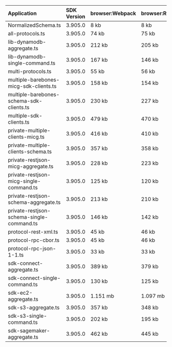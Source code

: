 | Application                               | SDK Version | browser:Webpack | browser:Rollup | browser:EsBuild |
| :---------------------------------------- | :---------- | :-------------- | :------------- | :-------------- |
| NormalizedSchema.ts                       | 3.905.0     | 8 kb            | 8 kb           | 7 kb            |
| all-protocols.ts                          | 3.905.0     | 74 kb           | 75 kb          | 104 kb          |
| lib-dynamodb-aggregate.ts                 | 3.905.0     | 212 kb          | 205 kb         | 218 kb          |
| lib-dynamodb-single-command.ts            | 3.905.0     | 167 kb          | 146 kb         | 162 kb          |
| multi-protocols.ts                        | 3.905.0     | 55 kb           | 56 kb          | 104 kb          |
| multiple-barebones-micg-sdk-clients.ts    | 3.905.0     | 158 kb          | 154 kb         | 191 kb          |
| multiple-barebones-schema-sdk-clients.ts  | 3.905.0     | 230 kb          | 227 kb         | 264 kb          |
| multiple-sdk-clients.ts                   | 3.905.0     | 479 kb          | 470 kb         | 489 kb          |
| private-multiple-clients-micg.ts          | 3.905.0     | 416 kb          | 410 kb         | 436 kb          |
| private-multiple-clients-schema.ts        | 3.905.0     | 357 kb          | 358 kb         | 386 kb          |
| private-restjson-micg-aggregate.ts        | 3.905.0     | 228 kb          | 223 kb         | 235 kb          |
| private-restjson-micg-single-command.ts   | 3.905.0     | 125 kb          | 120 kb         | 132 kb          |
| private-restjson-schema-aggregate.ts      | 3.905.0     | 213 kb          | 210 kb         | 223 kb          |
| private-restjson-schema-single-command.ts | 3.905.0     | 146 kb          | 142 kb         | 154 kb          |
| protocol-rest-xml.ts                      | 3.905.0     | 45 kb           | 46 kb          | 104 kb          |
| protocol-rpc-cbor.ts                      | 3.905.0     | 45 kb           | 46 kb          | 104 kb          |
| protocol-rpc-json-1-1.ts                  | 3.905.0     | 33 kb           | 33 kb          | 104 kb          |
| sdk-connect-aggregate.ts                  | 3.905.0     | 389 kb          | 379 kb         | 392 kb          |
| sdk-connect-single-command.ts             | 3.905.0     | 130 kb          | 125 kb         | 137 kb          |
| sdk-ec2-aggregate.ts                      | 3.905.0     | 1.151 mb        | 1.097 mb       | 1.104 mb        |
| sdk-s3-aggregate.ts                       | 3.905.0     | 357 kb          | 348 kb         | 362 kb          |
| sdk-s3-single-command.ts                  | 3.905.0     | 202 kb          | 195 kb         | 210 kb          |
| sdk-sagemaker-aggregate.ts                | 3.905.0     | 462 kb          | 445 kb         | 459 kb          |
